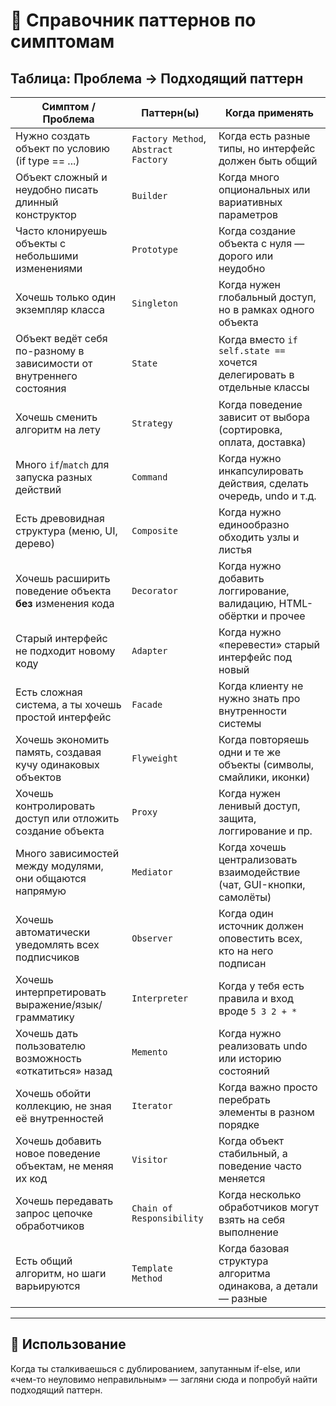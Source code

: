# 🧩 Справочник паттернов по симптомам

## Таблица: Проблема → Подходящий паттерн

| **Симптом / Проблема**                                       | **Паттерн(ы)**                                             | **Когда применять**                                                                 |
|---------------------------------------------------------------|-------------------------------------------------------------|--------------------------------------------------------------------------------------|
| Нужно создать объект по условию (if type == ...)              | `Factory Method`, `Abstract Factory`                       | Когда есть разные типы, но интерфейс должен быть общий                              |
| Объект сложный и неудобно писать длинный конструктор         | `Builder`                                                  | Когда много опциональных или вариативных параметров                                 |
| Часто клонируешь объекты с небольшими изменениями            | `Prototype`                                                | Когда создание объекта с нуля — дорого или неудобно                                 |
| Хочешь только один экземпляр класса                          | `Singleton`                                                | Когда нужен глобальный доступ, но в рамках одного объекта                           |
| Объект ведёт себя по-разному в зависимости от внутреннего состояния | `State`                                                    | Когда вместо `if self.state ==` хочется делегировать в отдельные классы             |
| Хочешь сменить алгоритм на лету                               | `Strategy`                                                 | Когда поведение зависит от выбора (сортировка, оплата, доставка)                    |
| Много `if`/`match` для запуска разных действий               | `Command`                                                  | Когда нужно инкапсулировать действия, сделать очередь, undo и т.д.                  |
| Есть древовидная структура (меню, UI, дерево)                 | `Composite`                                                | Когда нужно единообразно обходить узлы и листья                                     |
| Хочешь расширить поведение объекта **без** изменения кода    | `Decorator`                                                | Когда нужно добавить логгирование, валидацию, HTML-обёртки и прочее                 |
| Старый интерфейс не подходит новому коду                     | `Adapter`                                                  | Когда нужно «перевести» старый интерфейс под новый                                  |
| Есть сложная система, а ты хочешь простой интерфейс          | `Facade`                                                   | Когда клиенту не нужно знать про внутренности системы                               |
| Хочешь экономить память, создавая кучу одинаковых объектов    | `Flyweight`                                                | Когда повторяешь одни и те же объекты (символы, смайлики, иконки)                   |
| Хочешь контролировать доступ или отложить создание объекта    | `Proxy`                                                    | Когда нужен ленивый доступ, защита, логгирование и пр.                              |
| Много зависимостей между модулями, они общаются напрямую     | `Mediator`                                                 | Когда хочешь централизовать взаимодействие (чат, GUI-кнопки, самолёты)              |
| Хочешь автоматически уведомлять всех подписчиков              | `Observer`                                                 | Когда один источник должен оповестить всех, кто на него подписан                    |
| Хочешь интерпретировать выражение/язык/грамматику            | `Interpreter`                                              | Когда у тебя есть правила и вход вроде `5 3 2 + *`                                  |
| Хочешь дать пользователю возможность «откатиться» назад       | `Memento`                                                  | Когда нужно реализовать undo или историю состояний                                 |
| Хочешь обойти коллекцию, не зная её внутренностей            | `Iterator`                                                 | Когда важно просто перебрать элементы в разном порядке                              |
| Хочешь добавить новое поведение объектам, не меняя их код     | `Visitor`                                                  | Когда объект стабильный, а поведение часто меняется                                |
| Хочешь передавать запрос цепочке обработчиков               | `Chain of Responsibility`                                  | Когда несколько обработчиков могут взять на себя выполнение                        |
| Есть общий алгоритм, но шаги варьируются                     | `Template Method`                                          | Когда базовая структура алгоритма одинакова, а детали — разные                      |

---

## 📘 Использование

Когда ты сталкиваешься с дублированием, запутанным if-else, или «чем-то неуловимо неправильным» — загляни сюда и попробуй найти подходящий паттерн.

